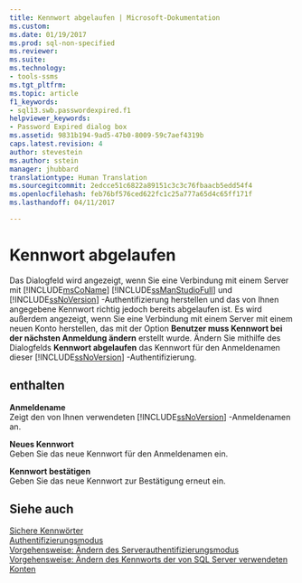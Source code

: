 ```yaml
---
title: Kennwort abgelaufen | Microsoft-Dokumentation
ms.custom: 
ms.date: 01/19/2017
ms.prod: sql-non-specified
ms.reviewer: 
ms.suite: 
ms.technology:
- tools-ssms
ms.tgt_pltfrm: 
ms.topic: article
f1_keywords:
- sql13.swb.passwordexpired.f1
helpviewer_keywords:
- Password Expired dialog box
ms.assetid: 9831b194-9ad5-47b0-8009-59c7aef4319b
caps.latest.revision: 4
author: stevestein
ms.author: sstein
manager: jhubbard
translationtype: Human Translation
ms.sourcegitcommit: 2edcce51c6822a89151c3c3c76fbaacb5edd54f4
ms.openlocfilehash: feb76bf576ced622fc1c25a777a65d4c65ff171f
ms.lasthandoff: 04/11/2017

---
```

# <a name="password-expired"></a>Kennwort abgelaufen
Das Dialogfeld wird angezeigt, wenn Sie eine Verbindung mit einem Server mit [!INCLUDE[msCoName](../../includes/msconame_md.md)] [!INCLUDE[ssManStudioFull](../../includes/ssmanstudiofull_md.md)] und [!INCLUDE[ssNoVersion](../../includes/ssnoversion_md.md)] -Authentifizierung herstellen und das von Ihnen angegebene Kennwort richtig jedoch bereits abgelaufen ist. Es wird außerdem angezeigt, wenn Sie eine Verbindung mit einem Server mit einem neuen Konto herstellen, das mit der Option **Benutzer muss Kennwort bei der nächsten Anmeldung ändern** erstellt wurde. Ändern Sie mithilfe des Dialogfelds **Kennwort abgelaufen** das Kennwort für den Anmeldenamen dieser [!INCLUDE[ssNoVersion](../../includes/ssnoversion_md.md)] -Authentifizierung.  
  
## <a name="options"></a>enthalten  
**Anmeldename**  
Zeigt den von Ihnen verwendeten [!INCLUDE[ssNoVersion](../../includes/ssnoversion_md.md)] -Anmeldenamen an.  
  
**Neues Kennwort**  
Geben Sie das neue Kennwort für den Anmeldenamen ein.  
  
**Kennwort bestätigen**  
Geben Sie das neue Kennwort zur Bestätigung erneut ein.  
  
## <a name="see-also"></a>Siehe auch  
[Sichere Kennwörter](http://msdn.microsoft.com/en-us/338548f4-c4d8-47ca-b597-5c9c0f2fa205)  
[Authentifizierungsmodus](http://msdn.microsoft.com/en-us/ff7a6a48-3d38-4209-aa0f-7d6c0a8c64ef)  
[Vorgehensweise: Ändern des Serverauthentifizierungsmodus](http://msdn.microsoft.com/en-us/79babcf8-19fd-4495-b8eb-453dc575cac0)  
[Vorgehensweise: Ändern des Kennworts der von SQL Server verwendeten Konten](http://msdn.microsoft.com/en-us/5b6dcc03-6cae-45d3-acef-6f85ca6d615f)  
  

